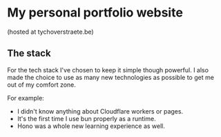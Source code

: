 # My personal portfolio website

(hosted at tychoverstraete.be)

## The stack

For the tech stack I've chosen to keep it simple though powerful. I also made the choice to use as many new technologies as possible to get me out of my comfort zone.

For example:

- I didn't know anything about Cloudflare workers or pages.
- It's the first time I use bun properly as a runtime.
- Hono was a whole new learning experience as well.
